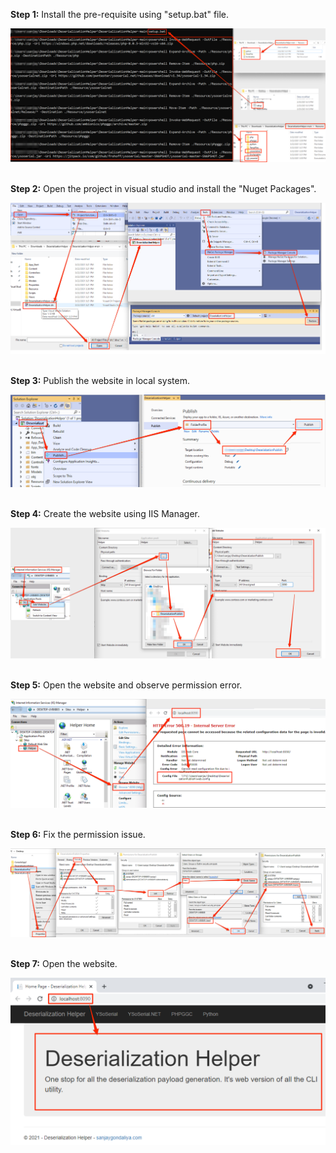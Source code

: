 **Step 1:** Install the pre-requisite using "setup.bat" file. <br/>

![Usage](Usage/Build/1.png)
<br/><br/>

**Step 2:** Open the project in visual studio and install the "Nuget Packages".<br/>

![Usage](Usage/Build/2.png)
<br/><br/>

**Step 3:** Publish the website in local system.<br/>

![Usage](Usage/Build/3.png)
<br/><br/>

**Step 4:** Create the website using IIS Manager.<br/>

![Usage](Usage/Build/4.png)
<br/><br/>

**Step 5:** Open the website and observe permission error.<br/>

![Usage](Usage/Build/5.png)
<br/><br/>

**Step 6:** Fix the permission issue.<br/>

![Usage](Usage/Build/6.png)
<br/><br/>

**Step 7:** Open the website.<br/>

![Usage](Usage/Build/7.png)


